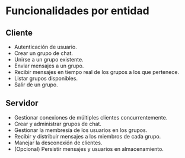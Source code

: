 # Funcionalidades por entidad

## Cliente
- Autenticación de usuario.
- Crear un grupo de chat.
- Unirse a un grupo existente.
- Enviar mensajes a un grupo.
- Recibir mensajes en tiempo real de los grupos a los que pertenece.
- Listar grupos disponibles.
- Salir de un grupo.

## Servidor
- Gestionar conexiones de múltiples clientes concurrentemente.
- Crear y administrar grupos de chat.
- Gestionar la membresía de los usuarios en los grupos.
- Recibir y distribuir mensajes a los miembros de cada grupo.
- Manejar la desconexión de clientes.
- (Opcional) Persistir mensajes y usuarios en almacenamiento.
